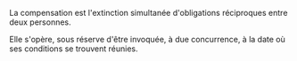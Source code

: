 La compensation est l'extinction simultanée d'obligations réciproques entre deux personnes.


Elle s'opère, sous réserve d'être invoquée, à due concurrence, à la date où ses conditions se trouvent réunies.


